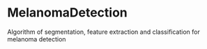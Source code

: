 # MelanomaDetection
Algorithm of segmentation, feature extraction and classification for melanoma detection
